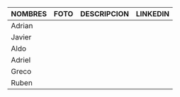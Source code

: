 |                 NOMBRES                |                     FOTO                   |              DESCRIPCION                   |       LINKEDIN                   |
|----------------------------------------|--------------------------------------------|--------------------------------------------|----------------------------------|
|  Adrian                                |                                            |                                            |                                  |
|  Javier                                |                                            |                                            |                                  |
|  Aldo                                  |                                            |                                            |                                  |
|  Adriel                                |                                            |                                            |                                  |
|  Greco                                 |                                            |                                            |                                  |
|  Ruben                                 |                                            |                                            |                                  |
